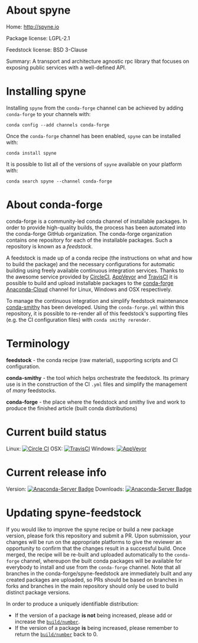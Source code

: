 About spyne
===========

Home: http://spyne.io

Package license: LGPL-2.1

Feedstock license: BSD 3-Clause

Summary: A transport and architecture agnostic rpc library that focuses on exposing public services with a well-defined API.



Installing spyne
================

Installing `spyne` from the `conda-forge` channel can be achieved by adding `conda-forge` to your channels with:

```
conda config --add channels conda-forge
```

Once the `conda-forge` channel has been enabled, `spyne` can be installed with:

```
conda install spyne
```

It is possible to list all of the versions of `spyne` available on your platform with:

```
conda search spyne --channel conda-forge
```



About conda-forge
=================

conda-forge is a community-led conda channel of installable packages.
In order to provide high-quality builds, the process has been automated into the
conda-forge GitHub organization. The conda-forge organization contains one repository
for each of the installable packages. Such a repository is known as a *feedstock*.

A feedstock is made up of a conda recipe (the instructions on what and how to build
the package) and the necessary configurations for automatic building using freely
available continuous integration services. Thanks to the awesome service provided by
[CircleCI](https://circleci.com/), [AppVeyor](http://www.appveyor.com/)
and [TravisCI](https://travis-ci.org/) it is possible to build and upload installable
packages to the [conda-forge](https://anaconda.org/conda-forge)
[Anaconda-Cloud](http://docs.anaconda.org/) channel for Linux, Windows and OSX respectively.

To manage the continuous integration and simplify feedstock maintenance
[conda-smithy](http://github.com/conda-forge/conda-smithy) has been developed.
Using the ``conda-forge.yml`` within this repository, it is possible to re-render all of
this feedstock's supporting files (e.g. the CI configuration files) with ``conda smithy rerender``.


Terminology
===========

**feedstock** - the conda recipe (raw material), supporting scripts and CI configuration.

**conda-smithy** - the tool which helps orchestrate the feedstock.
                   Its primary use is in the construction of the CI ``.yml`` files
                   and simplify the management of *many* feedstocks.

**conda-forge** - the place where the feedstock and smithy live and work to
                  produce the finished article (built conda distributions)

Current build status
====================

Linux: [![Circle CI](https://circleci.com/gh/conda-forge/spyne-feedstock.svg?style=shield)](https://circleci.com/gh/conda-forge/spyne-feedstock)
OSX: [![TravisCI](https://travis-ci.org/conda-forge/spyne-feedstock.svg?branch=master)](https://travis-ci.org/conda-forge/spyne-feedstock)
Windows: [![AppVeyor](https://ci.appveyor.com/api/projects/status/github/conda-forge/spyne-feedstock?svg=True)](https://ci.appveyor.com/project/conda-forge/spyne-feedstock/branch/master)

Current release info
====================
Version: [![Anaconda-Server Badge](https://anaconda.org/conda-forge/spyne/badges/version.svg)](https://anaconda.org/conda-forge/spyne)
Downloads: [![Anaconda-Server Badge](https://anaconda.org/conda-forge/spyne/badges/downloads.svg)](https://anaconda.org/conda-forge/spyne)


Updating spyne-feedstock
========================

If you would like to improve the spyne recipe or build a new
package version, please fork this repository and submit a PR. Upon submission,
your changes will be run on the appropriate platforms to give the reviewer an
opportunity to confirm that the changes result in a successful build. Once
merged, the recipe will be re-built and uploaded automatically to the
`conda-forge` channel, whereupon the built conda packages will be available for
everybody to install and use from the `conda-forge` channel.
Note that all branches in the conda-forge/spyne-feedstock are
immediately built and any created packages are uploaded, so PRs should be based
on branches in forks and branches in the main repository should only be used to
build distinct package versions.

In order to produce a uniquely identifiable distribution:
 * If the version of a package **is not** being increased, please add or increase
   the [``build/number``](http://conda.pydata.org/docs/building/meta-yaml.html#build-number-and-string).
 * If the version of a package **is** being increased, please remember to return
   the [``build/number``](http://conda.pydata.org/docs/building/meta-yaml.html#build-number-and-string)
   back to 0.
